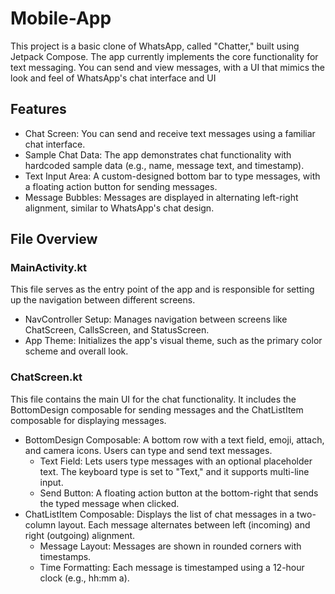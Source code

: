 # Mobile-App
This project is a basic clone of WhatsApp, called "Chatter," built using Jetpack Compose. The app currently implements the core functionality for text messaging. You can send and view messages, with a UI that mimics the look and feel of WhatsApp's chat interface and UI

## Features
* Chat Screen: You can send and receive text messages using a familiar chat interface.
* Sample Chat Data: The app demonstrates chat functionality with hardcoded sample data (e.g., name, message text, and timestamp).
* Text Input Area: A custom-designed bottom bar to type messages, with a floating action button for sending messages.
* Message Bubbles: Messages are displayed in alternating left-right alignment, similar to WhatsApp's chat design.

## File Overview
  ###  MainActivity.kt
This file serves as the entry point of the app and is responsible for setting up the navigation between different screens.
* NavController Setup: Manages navigation between screens like ChatScreen, CallsScreen, and StatusScreen.
* App Theme: Initializes the app's visual theme, such as the primary color scheme and overall look.

 ### ChatScreen.kt
This file contains the main UI for the chat functionality. It includes the BottomDesign composable for sending messages and the ChatListItem composable for displaying messages.
 * BottomDesign Composable: A bottom row with a text field, emoji, attach, and camera icons. Users can type and send text messages.
   * Text Field: Lets users type messages with an optional placeholder text. The keyboard type is set to "Text," and it supports multi-line input.
   * Send Button: A floating action button at the bottom-right that sends the typed message when clicked.
 * ChatListItem Composable: Displays the list of chat messages in a two-column layout. Each message alternates between left (incoming) and right (outgoing) alignment.
   * Message Layout: Messages are shown in rounded corners with timestamps.
   * Time Formatting: Each message is timestamped using a 12-hour clock (e.g., hh:mm a).
